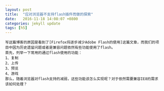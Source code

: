 ```yaml
---
layout: post
title:  "应对浏览器不支持flash插件而做的探索"
date:   2016-11-18 14:08:07 +0800
categories: jekyll update
tags: [h5]
---
```

	写这篇博客的原因是看到了[Firefox将逐步减少Adobe Flash的使用]这篇文章，而我们的项目中因为历史遗留问题或者是兼容问题依然有些功能使用了flash。  
	首先，列举一下常用的通过flash使用的功能：  
	1、复制
	2、上传
	3、预览
	4、游戏
	那么，随着浏览器对flash支持的减弱，这些功能该怎么实现呢？对于依然需要兼容IE8的需求该如何处理？
	
[Firefox将逐步减少Adobe Flash的使用]: http://mozilla.com.cn/forum.php?mod=viewthread&tid=366945&highlight=flash



